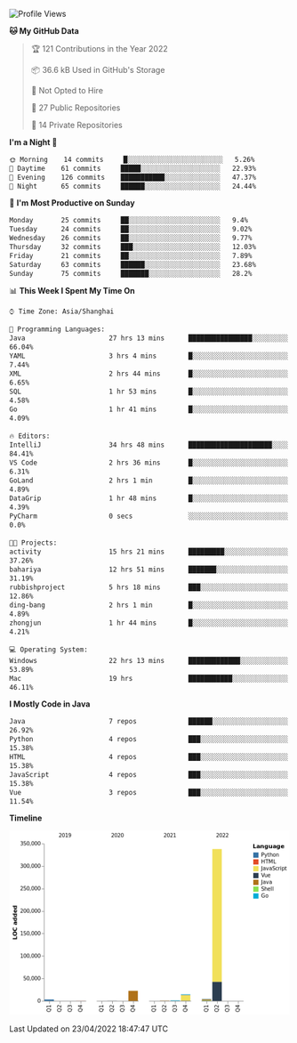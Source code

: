 <!--START_SECTION:waka-->
![Profile Views](http://img.shields.io/badge/Profile%20Views-1-blue)

**🐱 My GitHub Data** 

> 🏆 121 Contributions in the Year 2022
 > 
> 📦 36.6 kB Used in GitHub's Storage 
 > 
> 🚫 Not Opted to Hire
 > 
> 📜 27 Public Repositories 
 > 
> 🔑 14 Private Repositories  
 > 
**I'm a Night 🦉** 

```text
🌞 Morning    14 commits     █░░░░░░░░░░░░░░░░░░░░░░░░   5.26% 
🌆 Daytime    61 commits     █████░░░░░░░░░░░░░░░░░░░░   22.93% 
🌃 Evening    126 commits    ███████████░░░░░░░░░░░░░░   47.37% 
🌙 Night      65 commits     ██████░░░░░░░░░░░░░░░░░░░   24.44%

```
📅 **I'm Most Productive on Sunday** 

```text
Monday       25 commits     ██░░░░░░░░░░░░░░░░░░░░░░░   9.4% 
Tuesday      24 commits     ██░░░░░░░░░░░░░░░░░░░░░░░   9.02% 
Wednesday    26 commits     ██░░░░░░░░░░░░░░░░░░░░░░░   9.77% 
Thursday     32 commits     ███░░░░░░░░░░░░░░░░░░░░░░   12.03% 
Friday       21 commits     ██░░░░░░░░░░░░░░░░░░░░░░░   7.89% 
Saturday     63 commits     ██████░░░░░░░░░░░░░░░░░░░   23.68% 
Sunday       75 commits     ███████░░░░░░░░░░░░░░░░░░   28.2%

```


📊 **This Week I Spent My Time On** 

```text
⌚︎ Time Zone: Asia/Shanghai

💬 Programming Languages: 
Java                     27 hrs 13 mins      ████████████████░░░░░░░░░   66.04% 
YAML                     3 hrs 4 mins        █░░░░░░░░░░░░░░░░░░░░░░░░   7.44% 
XML                      2 hrs 44 mins       █░░░░░░░░░░░░░░░░░░░░░░░░   6.65% 
SQL                      1 hr 53 mins        █░░░░░░░░░░░░░░░░░░░░░░░░   4.58% 
Go                       1 hr 41 mins        █░░░░░░░░░░░░░░░░░░░░░░░░   4.09%

🔥 Editors: 
IntelliJ                 34 hrs 48 mins      █████████████████████░░░░   84.41% 
VS Code                  2 hrs 36 mins       █░░░░░░░░░░░░░░░░░░░░░░░░   6.31% 
GoLand                   2 hrs 1 min         █░░░░░░░░░░░░░░░░░░░░░░░░   4.89% 
DataGrip                 1 hr 48 mins        █░░░░░░░░░░░░░░░░░░░░░░░░   4.39% 
PyCharm                  0 secs              ░░░░░░░░░░░░░░░░░░░░░░░░░   0.0%

🐱‍💻 Projects: 
activity                 15 hrs 21 mins      █████████░░░░░░░░░░░░░░░░   37.26% 
bahariya                 12 hrs 51 mins      ███████░░░░░░░░░░░░░░░░░░   31.19% 
rubbishproject           5 hrs 18 mins       ███░░░░░░░░░░░░░░░░░░░░░░   12.86% 
ding-bang                2 hrs 1 min         █░░░░░░░░░░░░░░░░░░░░░░░░   4.89% 
zhongjun                 1 hr 44 mins        █░░░░░░░░░░░░░░░░░░░░░░░░   4.21%

💻 Operating System: 
Windows                  22 hrs 13 mins      █████████████░░░░░░░░░░░░   53.89% 
Mac                      19 hrs              ███████████░░░░░░░░░░░░░░   46.11%

```

**I Mostly Code in Java** 

```text
Java                     7 repos             ██████░░░░░░░░░░░░░░░░░░░   26.92% 
Python                   4 repos             ███░░░░░░░░░░░░░░░░░░░░░░   15.38% 
HTML                     4 repos             ███░░░░░░░░░░░░░░░░░░░░░░   15.38% 
JavaScript               4 repos             ███░░░░░░░░░░░░░░░░░░░░░░   15.38% 
Vue                      3 repos             ███░░░░░░░░░░░░░░░░░░░░░░   11.54%

```


**Timeline**

![Chart not found](https://raw.githubusercontent.com/youtiaoguagua/youtiaoguagua/master/charts/bar_graph.png) 


 Last Updated on 23/04/2022 18:47:47 UTC
<!--END_SECTION:waka-->